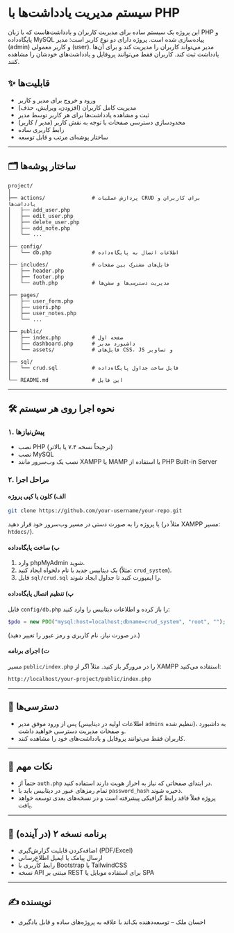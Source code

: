 
# سیستم مدیریت یادداشت‌ها با PHP

این پروژه یک سیستم ساده برای مدیریت کاربران و یادداشت‌هاست که با زبان PHP و پایگاه‌داده MySQL پیاده‌سازی شده است. پروژه دارای دو نوع کاربر است: مدیر (admin) و کاربر معمولی (user). مدیر می‌تواند کاربران را مدیریت کند و برای آن‌ها یادداشت ثبت کند. کاربران فقط می‌توانند پروفایل و یادداشت‌های خودشان را مشاهده کنند.

## ✨ قابلیت‌ها

- ورود و خروج برای مدیر و کاربر
- مدیریت کامل کاربران (افزودن، ویرایش، حذف)
- ثبت و مشاهده یادداشت‌ها برای هر کاربر توسط مدیر
- محدودسازی دسترسی صفحات با توجه به نقش کاربر (مدیر / کاربر)
- رابط کاربری ساده
- ساختار پوشه‌ای مرتب و قابل توسعه

---

## 🗂️ ساختار پوشه‌ها

```
project/
│
├── actions/               # پردازش عملیات CRUD برای کاربران و یادداشت‌ها
│   ├── add_user.php
│   ├── edit_user.php
│   ├── delete_user.php
│   ├── add_note.php
│   └── ...
│
├── config/
│   └── db.php             # اطلاعات اتصال به پایگاه‌داده
│
├── includes/              # فایل‌های مشترک بین صفحات
│   ├── header.php
│   ├── footer.php
│   └── auth.php           # مدیریت دسترسی‌ها و سشن‌ها
│
├── pages/
│   ├── user_form.php
│   ├── users.php
│   ├── user_notes.php
│   └── ...
│
├── public/
│   ├── index.php          # صفحه اول
│   ├── dashboard.php      # داشبورد مدیر
│   └── assets/            # فایل‌های CSS، JS و تصاویر
│
├── sql/
│   └── crud.sql           # فایل ساخت جداول پایگاه‌داده
│
└── README.md              # این فایل
```

---

## 🛠️ نحوه اجرا روی هر سیستم

### ۱. پیش‌نیازها

- نصب PHP (ترجیحاً نسخه ۷.۴ یا بالاتر)
- نصب MySQL
- نصب یک وب‌سرور مانند XAMPP یا MAMP یا استفاده از PHP Built-in Server

### ۲. مراحل اجرا

#### الف) کلون یا کپی پروژه

```bash
git clone https://github.com/your-username/your-repo.git
```

یا پروژه را به صورت دستی در مسیر وب‌سرور خود قرار دهید (مثلاً در XAMPP مسیر: `htdocs/`).

#### ب) ساخت پایگاه‌داده

1. وارد phpMyAdmin شوید.
2. یک دیتابیس جدید با نام دلخواه ایجاد کنید (مثلاً: `crud_system`).
3. فایل `sql/crud.sql` را ایمپورت کنید تا جداول ایجاد شوند.

#### پ) تنظیم اتصال پایگاه‌داده

فایل `config/db.php` را باز کرده و اطلاعات دیتابیس را وارد کنید:

```php
$pdo = new PDO("mysql:host=localhost;dbname=crud_system", "root", "");
```

(در صورت نیاز، نام کاربری و رمز عبور را تغییر دهید.)

#### ت) اجرای برنامه

مسیر `public/index.php` را در مرورگر باز کنید. مثلاً اگر از XAMPP استفاده می‌کنید:

```
http://localhost/your-project/public/index.php
```

---

## 🔑 دسترسی‌ها

- پس از ورود موفق مدیر (اطلاعات اولیه در دیتابیس `admins` تنظیم شده)، به داشبورد و صفحات مدیریت دسترسی خواهید داشت.
- کاربران فقط می‌توانند پروفایل و یادداشت‌های خود را مشاهده کنند.

---

## 📌 نکات مهم

- حتماً از `auth.php` در ابتدای صفحاتی که نیاز به احراز هویت دارند استفاده کنید.
- تمام رمزهای عبور در دیتابیس باید با `password_hash` ذخیره شوند.
- پروژه فعلاً فاقد رابط گرافیکی پیشرفته است و در نسخه‌های بعدی توسعه خواهد یافت.

---

## 🧭 برنامه نسخه ۲ (در آینده)

- اضافه‌کردن قابلیت گزارش‌گیری (PDF/Excel)
- ارسال پیامک یا ایمیل اطلاع‌رسانی
- رابط کاربری با Bootstrap یا TailwindCSS
- نسخه API مبتنی بر REST برای استفاده موبایل یا SPA

---

## ✍️ نویسنده

- احسان ملک – توسعه‌دهنده بک‌اند با علاقه‌ به پروژه‌های ساده و قابل یادگیری
